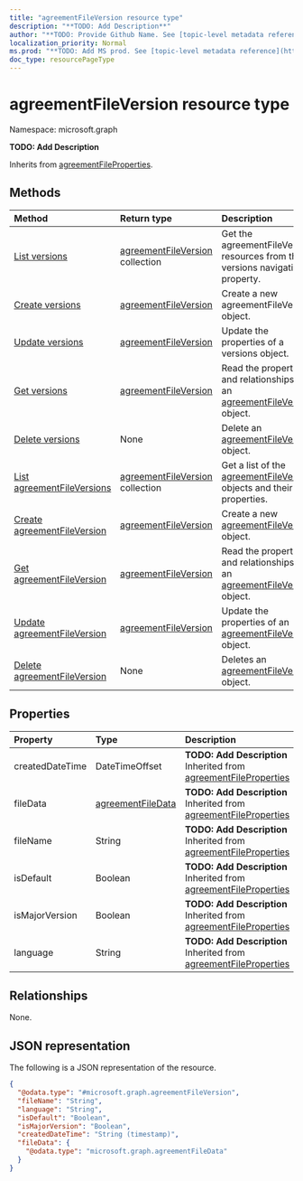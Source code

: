 ```yaml
---
title: "agreementFileVersion resource type"
description: "**TODO: Add Description**"
author: "**TODO: Provide Github Name. See [topic-level metadata reference](https://msgo.azurewebsites.net/add/document/guidelines/metadata.html#topic-level-metadata)**"
localization_priority: Normal
ms.prod: "**TODO: Add MS prod. See [topic-level metadata reference](https://msgo.azurewebsites.net/add/document/guidelines/metadata.html#topic-level-metadata)**"
doc_type: resourcePageType
---
```


# agreementFileVersion resource type

Namespace: microsoft.graph

**TODO: Add Description**


Inherits from [agreementFileProperties](../resources/agreementfileproperties.md).

## Methods
|Method|Return type|Description|
|:---|:---|:---|
|[List versions](../api/agreementfilelocalization-list-versions.md)|[agreementFileVersion](../resources/agreementfileversion.md) collection|Get the agreementFileVersion resources from the versions navigation property.|
|[Create versions](../api/agreementfilelocalization-post-versions.md)|[agreementFileVersion](../resources/agreementfileversion.md)|Create a new agreementFileVersion object.|
|[Update versions](../api/agreementfilelocalization-update-versions.md)|[agreementFileVersion](../resources/agreementfileversion.md)|Update the properties of a versions object.|
|[Get versions](../api/agreementfilelocalization-get-agreementfileversion.md)|[agreementFileVersion](../resources/agreementfileversion.md)|Read the properties and relationships of an [agreementFileVersion](../resources/agreementfileversion.md) object.|
|[Delete versions](../api/agreementfilelocalization-delete-versions.md)|None|Delete an [agreementFileVersion](../resources/agreementfileversion.md) object.|
|[List agreementFileVersions](../api/agreementfileversion-list.md)|[agreementFileVersion](../resources/agreementfileversion.md) collection|Get a list of the [agreementFileVersion](../resources/agreementfileversion.md) objects and their properties.|
|[Create agreementFileVersion](../api/agreementfileversion-create.md)|[agreementFileVersion](../resources/agreementfileversion.md)|Create a new [agreementFileVersion](../resources/agreementfileversion.md) object.|
|[Get agreementFileVersion](../api/agreementfileversion-get.md)|[agreementFileVersion](../resources/agreementfileversion.md)|Read the properties and relationships of an [agreementFileVersion](../resources/agreementfileversion.md) object.|
|[Update agreementFileVersion](../api/agreementfileversion-update.md)|[agreementFileVersion](../resources/agreementfileversion.md)|Update the properties of an [agreementFileVersion](../resources/agreementfileversion.md) object.|
|[Delete agreementFileVersion](../api/agreementfileversion-delete.md)|None|Deletes an [agreementFileVersion](../resources/agreementfileversion.md) object.|

## Properties
|Property|Type|Description|
|:---|:---|:---|
|createdDateTime|DateTimeOffset|**TODO: Add Description** Inherited from [agreementFileProperties](../resources/agreementfileproperties.md)|
|fileData|[agreementFileData](../resources/agreementfiledata.md)|**TODO: Add Description** Inherited from [agreementFileProperties](../resources/agreementfileproperties.md)|
|fileName|String|**TODO: Add Description** Inherited from [agreementFileProperties](../resources/agreementfileproperties.md)|
|isDefault|Boolean|**TODO: Add Description** Inherited from [agreementFileProperties](../resources/agreementfileproperties.md)|
|isMajorVersion|Boolean|**TODO: Add Description** Inherited from [agreementFileProperties](../resources/agreementfileproperties.md)|
|language|String|**TODO: Add Description** Inherited from [agreementFileProperties](../resources/agreementfileproperties.md)|

## Relationships
None.

## JSON representation
The following is a JSON representation of the resource.
<!-- {
  "blockType": "resource",
  "keyProperty": "id",
  "@odata.type": "microsoft.graph.agreementFileVersion",
  "baseType": "microsoft.graph.agreementFileProperties",
  "openType": false
}
-->
``` json
{
  "@odata.type": "#microsoft.graph.agreementFileVersion",
  "fileName": "String",
  "language": "String",
  "isDefault": "Boolean",
  "isMajorVersion": "Boolean",
  "createdDateTime": "String (timestamp)",
  "fileData": {
    "@odata.type": "microsoft.graph.agreementFileData"
  }
}
```

